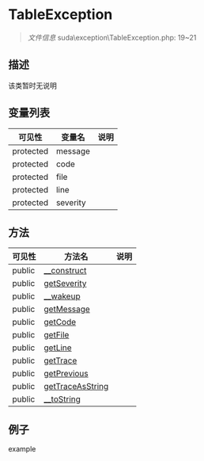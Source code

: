 #  TableException 

> *文件信息* suda\exception\TableException.php: 19~21





## 描述



该类暂时无说明
 
## 变量列表
| 可见性 |  变量名   | 说明 |
|--------|----|------|
 | protected    | message | | 
 | protected    | code | | 
 | protected    | file | | 
 | protected    | line | | 
 | protected    | severity | | 
## 方法

 
| 可见性 | 方法名 | 说明 |
|--------|-------|------|
 |  public  |[__construct](TableException/__construct.md) |  |
 |  public  |[getSeverity](TableException/getSeverity.md) |  |
 |  public  |[__wakeup](TableException/__wakeup.md) |  |
 |  public  |[getMessage](TableException/getMessage.md) |  |
 |  public  |[getCode](TableException/getCode.md) |  |
 |  public  |[getFile](TableException/getFile.md) |  |
 |  public  |[getLine](TableException/getLine.md) |  |
 |  public  |[getTrace](TableException/getTrace.md) |  |
 |  public  |[getPrevious](TableException/getPrevious.md) |  |
 |  public  |[getTraceAsString](TableException/getTraceAsString.md) |  |
 |  public  |[__toString](TableException/__toString.md) |  |
## 例子

example